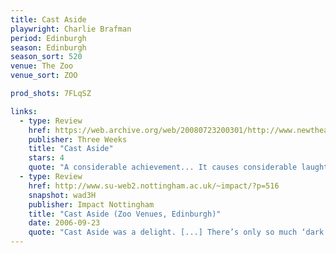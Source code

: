 ```yaml
---
title: Cast Aside
playwright: Charlie Brafman
period: Edinburgh
season: Edinburgh
season_sort: 520
venue: The Zoo
venue_sort: ZOO

prod_shots: 7FLqSZ

links:
  - type: Review
    href: https://web.archive.org/web/20080723200301/http://www.newtheatre.org.uk/extra/castaside.html
    publisher: Three Weeks
    title: "Cast Aside"
    stars: 4
    quote: "A considerable achievement... It causes considerable laughter,..played with the carefree batting chuckle-fest comedy needs. Each of the young cast gives it their all, and lucky them, the play gives them characters you can believe in... a real treat!"
  - type: Review
    href: http://www.su-web2.nottingham.ac.uk/~impact/?p=516
    snapshot: wad3H
    publisher: Impact Nottingham
    title: "Cast Aside (Zoo Venues, Edinburgh)"
    date: 2006-09-23
    quote: "Cast Aside was a delight. [...] There’s only so much ‘dark’ and ‘deep’ (why do directors love these words?) theatre that you can deal with, so Cast Aside, with its light-hearted but incredibly quick and witty script, was a perfect alternative."
---
```

